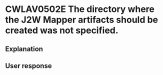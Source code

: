 # CWLAV0502E The directory where the J2W Mapper artifacts should be created was not specified.

## Explanation

## User response